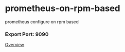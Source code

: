 # prometheus-on-rpm-based
prometheus configure on rpm based

### Export Port: 9090

[Overview](https://prometheus.io/docs/introduction/overview/)

